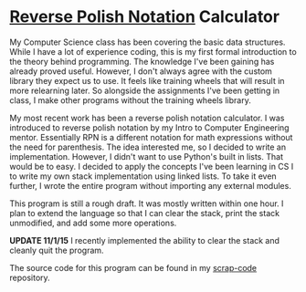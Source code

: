 # [Reverse Polish Notation](https://en.wikipedia.org/wiki/Reverse_Polish_notation) Calculator
My Computer Science class has been covering the basic data structures. While I have a lot of experience coding, this is my first formal introduction to the theory behind programming. The knowledge I've been gaining has already proved useful. However, I don't always agree with the custom library they expect us to use. It feels like training wheels that will result in more relearning later. So alongside the assignments I've been getting in class, I make other programs without the training wheels library.

My most recent work has been a reverse polish notation calculator. I was introduced to reverse polish notation by my Intro to Computer Engineering mentor. Essentially RPN is a different notation for math expressions without the need for parenthesis. The idea interested me, so I decided to write an implementation. However, I didn't want to use Python's built in lists. That would be to easy. I decided to apply the concepts I've been learning in CS I to write my own stack implementation using linked lists. To take it even further, I wrote the entire program without importing any external modules.

This program is still a rough draft. It was mostly written within one hour. I plan to extend the language so that I can clear the stack, print the stack unmodified, and add some more operations.

**UPDATE 11/1/15** I recently implemented the ability to clear the stack and cleanly quit the program.

The source code for this program can be found in my [scrap-code](https://github.com/wastevensv/scrap-code/tree/master/python) repository.
